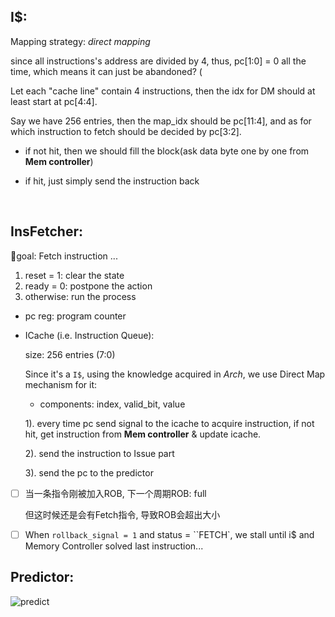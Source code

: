 ## I$:

Mapping strategy: *direct mapping*

since all instructions's address are divided by 4, thus, pc[1:0] = 0 all the time, which means it can just be abandoned? (

Let each "cache line" contain 4 instructions, then the idx for DM should at least start at pc[4:4].

Say we have 256 entries, then the map_idx should be pc[11:4], and as for which instruction to fetch should be decided by pc[3:2].

- if not hit, then we should fill the block(ask data byte one by one from **Mem controller**)

- if hit, just simply send the instruction back

  ​

## InsFetcher: 

:dart:goal: Fetch instruction ... 

1. reset = 1: clear the state
2. ready = 0: postpone the action
3. otherwise: run the process

- pc reg: program counter

- ICache (i.e. Instruction Queue):

  size: 256 entries (7:0) 

  Since it's a `I$`, using the knowledge acquired in *Arch*, we use Direct Map mechanism for it:

  - components: index, valid_bit, value

  1). every time pc send signal to the icache to acquire instruction, if not hit, get instruction from **Mem controller** & update icache.

  2). send the instruction to Issue part

  3). send the pc to the predictor




- [ ] 当一条指令刚被加入ROB, 下一个周期ROB: full

  但这时候还是会有Fetch指令, 导致ROB会超出大小

- [ ] When `rollback_signal = 1` and status = ``FETCH`, we stall until i$ and Memory Controller solved last instruction...

## Predictor:

![predict](https://www.researchgate.net/publication/221219835/figure/fig3/AS:671528857399296@1537116364016/Two-bit-saturating-counter.png)

